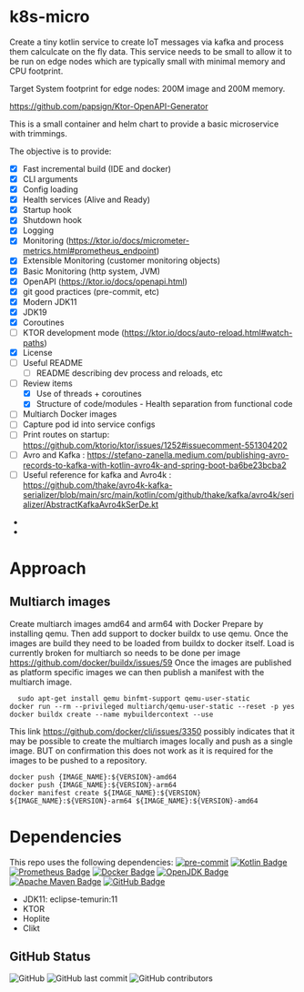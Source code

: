 # k8s-micro

Create a tiny kotlin service to create IoT messages via kafka and process them calculcate on the fly data.
This service needs to be small to allow it to be run on edge nodes which are typically
small with minimal memory and CPU footprint.

Target System footprint for edge nodes: 200M image and 200M memory.

https://github.com/papsign/Ktor-OpenAPI-Generator

This is a small container and helm chart to provide a basic microservice with trimmings.

The objective is to provide:
* [x] Fast incremental build (IDE and docker)
* [x] CLI arguments
* [x] Config loading
* [x] Health services (Alive and Ready)
* [x] Startup hook
* [x] Shutdown hook
* [x] Logging
* [x] Monitoring (https://ktor.io/docs/micrometer-metrics.html#prometheus_endpoint)
* [x] Extensible Monitoring (customer monitoring objects)
* [x] Basic Monitoring (http system, JVM)
* [x] OpenAPI (https://ktor.io/docs/openapi.html)
* [x] git good practices (pre-commit, etc)
* [x] Modern JDK11
* [x] JDK19
* [x] Coroutines
* [ ] KTOR development mode (https://ktor.io/docs/auto-reload.html#watch-paths)
* [x] License
* [ ] Useful README
  * [ ] README describing dev process and reloads, etc
* [ ] Review items
  * [x] Use of threads + coroutines
  * [x] Structure of code/modules - Health separation from functional code
* [ ] Multiarch Docker images
* [ ] Capture pod id into service configs
* [ ] Print routes on startup: https://github.com/ktorio/ktor/issues/1252#issuecomment-551304202
* [ ] Avro and Kafka : https://stefano-zanella.medium.com/publishing-avro-records-to-kafka-with-kotlin-avro4k-and-spring-boot-ba6be23bcba2
* [ ] Useful reference for kafka and Avro4k : https://github.com/thake/avro4k-kafka-serializer/blob/main/src/main/kotlin/com/github/thake/kafka/avro4k/serializer/AbstractKafkaAvro4kSerDe.kt
*
*

# Approach

## Multiarch images

Create multiarch images amd64 and arm64 with Docker
Prepare by installing qemu. Then add support to docker buildx to use qemu.
Once the images are build they need to be loaded from buildx to docker itself. Load is currently broken for multiarch so needs to be done per image https://github.com/docker/buildx/issues/59
Once the images are published as platform specific images we can then publish a manifest with the multiarch image.

	  sudo apt-get install qemu binfmt-support qemu-user-static
    docker run --rm --privileged multiarch/qemu-user-static --reset -p yes
    docker buildx create --name mybuildercontext --use

This link https://github.com/docker/cli/issues/3350 possibly indicates that it may be possible to create the multiarch images locally and push as a single image.
BUT on confirmation this does not work as it is required for the images to be pushed to a repository.

    docker push {IMAGE_NAME}:${VERSION}-amd64
    docker push {IMAGE_NAME}:${VERSION}-arm64
    docker manifest create ${IMAGE_NAME}:${VERSION} ${IMAGE_NAME}:${VERSION}-arm64 ${IMAGE_NAME}:${VERSION}-amd64


# Dependencies

This repo uses the following dependencies:
[![pre-commit](https://img.shields.io/badge/pre--commit-enabled-brightgreen?logo=pre-commit)](https://github.com/pre-commit/pre-commit)
[![Kotlin Badge](https://img.shields.io/badge/Kotlin-7F52FF?logo=kotlin&logoColor=fff&style=flat-square)](https://kotlinlang.org)
[![Prometheus Badge](https://img.shields.io/badge/Prometheus-E6522C?logo=prometheus&logoColor=fff&style=flat-square)](https://prometheus.io)
[![Docker Badge](https://img.shields.io/badge/Docker-2496ED?logo=docker&logoColor=fff&style=flat-square)](https://www.docker.com)
[![OpenJDK Badge](https://img.shields.io/badge/OpenJDK-FFF?logo=openjdk&logoColor=000&style=flat-square)](https://openjdk.org)
[![Apache Maven Badge](https://img.shields.io/badge/Apache%20Maven-C71A36?logo=apachemaven&logoColor=fff&style=flat-square)](https://maven.apache.org)
[![GitHub Badge](https://img.shields.io/badge/GitHub-181717?logo=github&logoColor=fff&style=flat-square)](https://github.com)

* JDK11: eclipse-temurin:11
* KTOR
* Hoplite
* Clikt



## GitHub Status

![GitHub](https://img.shields.io/github/license/polecatworks/k8s-micro?style=flat-square)
![GitHub last commit](https://img.shields.io/github/last-commit/polecatworks/k8s-micro?style=flat-square)
![GitHub contributors](https://img.shields.io/github/contributors/polecatworks/k8s-micro?style=flat-square)
